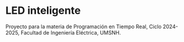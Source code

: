 # LED inteligente
Proyecto para la materia de Programación en Tiempo Real, Ciclo 2024-2025,
Facultad de Ingeniería Eléctrica, UMSNH.


